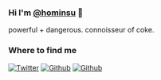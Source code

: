 ### Hi I'm [@hominsu](https://github.com/hominsu) 👋

powerful + dangerous. connoisseur of coke.

<h3>Where to find me</h3>
<p><a href="https://www.hauhau.cn" target="_blank"><img alt="Twitter" src="https://img.shields.io/badge/Blog-%23FF4088.svg?&style=for-the-badge&logo=hugo&logoColor=white" /></a>
<a href="https://gitee.com/hominsu" target="_blank"><img alt="Github" src="https://img.shields.io/badge/-Gitee-B9031B.svg?&style=for-the-badge&logo=Gitee&logoColor=white" /></a>
<a href="https://github.com/hominsu" target="_blank"><img alt="Github" src="https://img.shields.io/badge/GitHub-%2312100E.svg?&style=for-the-badge&logo=Github&logoColor=white" /></a>
</p>
